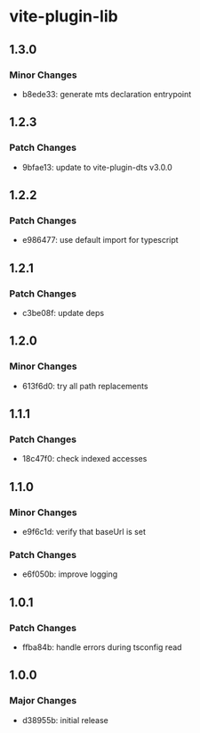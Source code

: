 # vite-plugin-lib

## 1.3.0

### Minor Changes

- b8ede33: generate mts declaration entrypoint

## 1.2.3

### Patch Changes

- 9bfae13: update to vite-plugin-dts v3.0.0

## 1.2.2

### Patch Changes

- e986477: use default import for typescript

## 1.2.1

### Patch Changes

- c3be08f: update deps

## 1.2.0

### Minor Changes

- 613f6d0: try all path replacements

## 1.1.1

### Patch Changes

- 18c47f0: check indexed accesses

## 1.1.0

### Minor Changes

- e9f6c1d: verify that baseUrl is set

### Patch Changes

- e6f050b: improve logging

## 1.0.1

### Patch Changes

- ffba84b: handle errors during tsconfig read

## 1.0.0

### Major Changes

- d38955b: initial release
